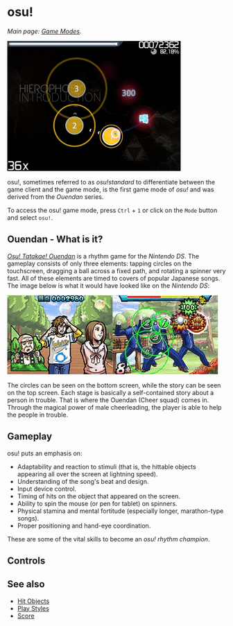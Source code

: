 # osu!

*Main page: [Game Modes](/wiki/Game_Modes).*

![Screenshot of osu! gameplay](img/gameplay.jpg "Gameplay of osu!")

osu!, sometimes referred to as *osu!standard* to differentiate between the game client and the game mode, is the first game mode 
of *osu!* and was derived from the *Ouendan* series.

To access the osu! game mode, press `Ctrl` + `1` or click on the `Mode` button and select `osu!`.

## Ouendan - What is it?

*[Osu! Tatakae! Ouendan](https://en.wikipedia.org/wiki/Osu!_Tatakae!_Ouendan)* is a rhythm game for the *Nintendo DS*. The gameplay consists of only three elements: tapping circles on the touchscreen, dragging a ball across a fixed path, and rotating a spinner very fast. All of these elements are timed to covers of popular Japanese songs. The image below is what it would have looked like on the *Nintendo DS*:

![Gameplay of Osu! Tatakae! Ouendan on the Nintendo DS](img/Ouendan.jpg "Gameplay of Osu! Tatakae! Ouendan on the Nintendo DS")

The circles can be seen on the bottom screen, while the story can be seen on the top screen. Each stage is basically a self-contained story about a person in trouble. That is where the Ouendan (Cheer squad) comes in. Through the magical power of male cheerleading, the player is able to help the people in trouble.

## Gameplay

osu! puts an emphasis on:

- Adaptability and reaction to stimuli (that is, the hittable objects appearing all over the screen at lightning speed).
- Understanding of the song's beat and design.
- Input device control.
- Timing of hits on the object that appeared on the screen.
- Ability to spin the mouse (or pen for tablet) on spinners.
- Physical stamina and mental fortitude (especially longer, marathon-type songs).
- Proper positioning and hand-eye coordination.

These are some of the vital skills to become an *osu! rhythm champion*.

## Controls



## See also

- [Hit Objects](/wiki/Hit_Objects/)
- [Play Styles](/wiki/Play_Styles/#-osu!)
- [Score](/wiki/Score/#-osu!)
